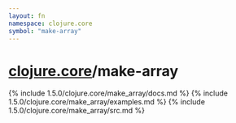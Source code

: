 ```yaml
---
layout: fn
namespace: clojure.core
symbol: "make-array"
---
```


# [clojure.core](../)/make-array

{% include 1.5.0/clojure.core/make_array/docs.md %}
{% include 1.5.0/clojure.core/make_array/examples.md %}
{% include 1.5.0/clojure.core/make_array/src.md %}

